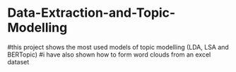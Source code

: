 # Data-Extraction-and-Topic-Modelling
#this project shows the most used models of topic modelling (LDA, LSA and BERTopic)
#i have also shown how to form word clouds from an excel dataset
